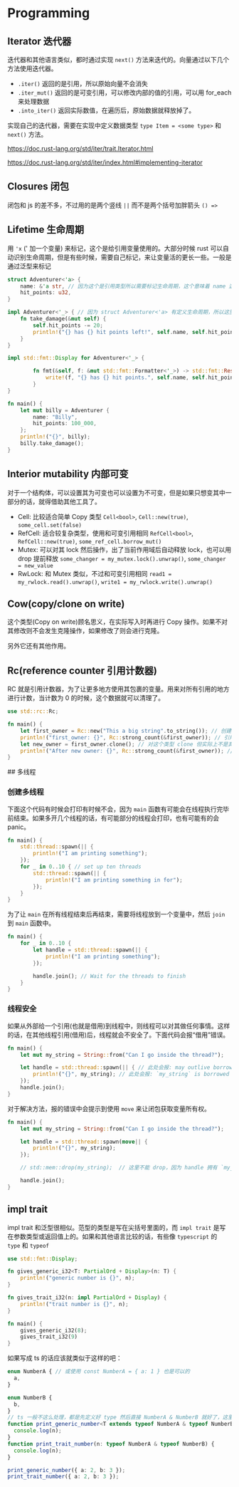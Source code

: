 # Programming

## Iterator 迭代器

迭代器和其他语言类似，都时通过实现 `next()` 方法来迭代的。向量通过以下几个方法使用迭代器。

- `.iter()` 返回的是引用，所以原始向量不会消失
- `.iter_mut()` 返回的是可变引用，可以修改内部的值的引用，可以用 for_each 来处理数据
- `.into_iter()` 返回实际数值，在遍历后，原始数据就释放掉了。

实现自己的迭代器，需要在实现中定义数据类型 `type Item = <some type>` 和 `next()` 方法。

https://doc.rust-lang.org/std/iter/trait.Iterator.html

https://doc.rust-lang.org/std/iter/index.html#implementing-iterator

## Closures 闭包

闭包和 js 的差不多，不过用的是两个竖线 `||` 而不是两个括号加胖箭头 `() =>`

## Lifetime 生命周期

用 `'x` (' 加一个变量) 来标记，这个是给引用变量使用的。大部分时候 rust 可以自动识别生命周期，但是有些时候，需要自己标记，来让变量活的更长一些。一般是通过泛型来标记

```rust
struct Adventurer<'a> {
    name: &'a str, // 因为这个是引用类型所以需要标记生命周期，这个意味着 name 这个&str 活的和 Adventurer 一样长
    hit_points: u32,
}

impl Adventurer<'_> { // 因为 struct Adventurer<'a> 有定义生命周期，所以这里实现也要，但是因为内部不用，所以可以用匿名 _ 下划线标记
    fn take_damage(&mut self) {
        self.hit_points -= 20;
        println!("{} has {} hit points left!", self.name, self.hit_points);
    }
}

impl std::fmt::Display for Adventurer<'_> {

        fn fmt(&self, f: &mut std::fmt::Formatter<'_>) -> std::fmt::Result {
            write!(f, "{} has {} hit points.", self.name, self.hit_points)
        }
}

fn main() {
    let mut billy = Adventurer {
        name: "Billy",
        hit_points: 100_000,
    };
    println!("{}", billy);
    billy.take_damage();
}
```

## Interior mutability 内部可变

对于一个结构体，可以设置其为可变也可以设置为不可变，但是如果只想变其中一部分的话，就得借助其他工具了。

- Cell: 比较适合简单 Copy 类型 `Cell<bool>`, `Cell::new(true)`, `some_cell.set(false)`
- RefCell: 适合较复杂类型，使用和可变引用相同 `RefCell<bool>`, `RefCell::new(true)`, `some_ref_cell.borrow_mut()`
- Mutex: 可以对其 lock 然后操作，出了当前作用域后自动释放 lock，也可以用 drop 提前释放 `some_changer = my_mutex.lock().unwrap()`, `some_changer = new_value`
- RwLock: 和 Mutex 类似，不过和可变引用相同 `read1 = my_rwlock.read().unwrap()`, `write1 = my_rwlock.write().unwrap()`

## Cow(copy/clone on write)

这个类型(Copy on write)顾名思义，在实际写入时再进行 Copy 操作。如果不对其修改则不会发生克隆操作，如果修改了则会进行克隆。

另外它还有其他作用。

## Rc(reference counter 引用计数器)

RC 就是引用计数器，为了让更多地方使用其包裹的变量。用来对所有引用的地方进行计数，当计数为 0 的时候，这个数据就可以清理了。

```rust
use std::rc::Rc;

fn main() {
    let first_owner = Rc::new("This a big string".to_string()); // 创建一个 Rc 类型
    println!("first_owner: {}", Rc::strong_count(&first_owner)); // 引用计数为 1
    let new_owner = first_owner.clone(); // 对这个类型 clone 但实际上不是真正的 clone，而是引用计数器加一，实际使用的还是原来的数据。
    println!("After new owner: {}", Rc::strong_count(&first_owner)); // 引用计数为 2
}
```

## 多线程

### 创建多线程

下面这个代码有时候会打印有时候不会，因为 `main` 函数有可能会在线程执行完毕前结束。如果多开几个线程的话，有可能部分的线程会打印，也有可能有的会 panic。

```rust
fn main() {
    std::thread::spawn(|| {
        println!("I am printing something");
    });
    for _ in 0..10 { // set up ten threads
        std::thread::spawn(|| {
            println!("I am printing something in for");
        });
    }
}
```

为了让 `main` 在所有线程结束后再结束，需要将线程放到一个变量中，然后 `join` 到 `main` 函数中。

```rust
fn main() {
    for _ in 0..10 {
        let handle = std::thread::spawn(|| {
            println!("I am printing something");
        });

        handle.join(); // Wait for the threads to finish
    }
}
```

### 线程安全

如果从外部给一个引用(也就是借用)到线程中，则线程可以对其做任何事情。这样的话，在其他线程引用(借用)后，线程就会不安全了。下面代码会报“借用”错误。

```rust
fn main() {
    let mut my_string = String::from("Can I go inside the thread?");

    let handle = std::thread::spawn(|| { // 此处会报: may outlive borrowed value `my_string`
        println!("{}", my_string); // 此处会报: `my_string` is borrowed here
    });
    handle.join();
}
```

对于解决方法，报的错误中会提示到使用 `move` 来让闭包获取变量所有权。

```rust
fn main() {
    let mut my_string = String::from("Can I go inside the thread?");

    let handle = std::thread::spawn(move|| {
        println!("{}", my_string);
    });

    // std::mem::drop(my_string);  // 这里不能 drop，因为 handle 拥有 `my_string` 的所有权。如果添加这条代码，则会报错

    handle.join();
}
```

## impl trait

impl trait 和泛型很相似。范型的类型是写在尖括号里面的，而 `impl trait` 是写在参数类型或返回值上的。如果和其他语言比较的话，有些像 `typescript` 的 `type` 和 `typeof`

```rust
use std::fmt::Display;

fn gives_generic_i32<T: PartialOrd + Display>(n: T) {
    println!("generic number is {}", n);
}

fn gives_trait_i32(n: impl PartialOrd + Display) {
    println!("trait number is {}", n);
}

fn main() {
    gives_generic_i32(8);
    gives_trait_i32(9)
}
```

如果写成 ts 的话应该就类似于这样的吧：

```ts
enum NumberA { // 或使用 const NumberA = { a: 1 } 也是可以的
  a,
}

enum NumberB {
  b,
}
// ts 一般不这么处理，都是先定义好 type 然后直接 NumberA & NumberB 就好了，这里主要是为了和 rust 写法一致
function print_generic_number<T extends typeof NumberA & typeof NumberB>(n: T) {
  console.log(n);
}
function print_trait_number(n: typeof NumberA & typeof NumberB) {
  console.log(n);
}

print_generic_number({ a: 2, b: 3 });
print_trait_number({ a: 2, b: 3 });
```

